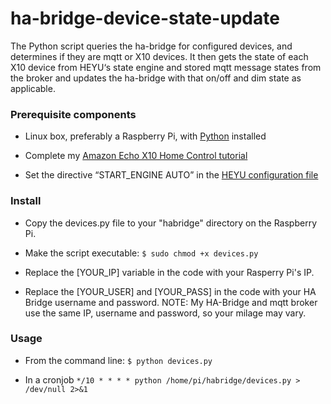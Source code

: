 # ha-bridge-device-state-update
The Python script queries the ha-bridge for configured devices, and determines if they are mqtt or X10 devices. It then gets the state of each X10 device from HEYU‘s state engine and stored mqtt message states from the broker and updates the ha-bridge with that on/off and dim state as applicable.

<h3>Prerequisite components</h3>

* Linux box, preferably a Raspberry Pi, with <a href="https://www.python.org/">Python</a> installed

* Complete my <a href="http://coreyswrite.com/tips-tricks/amazon-echo-x10-home-control-updated/">Amazon Echo X10 Home Control tutorial</a>

* Set the directive “START_ENGINE AUTO” in the <a href="https://github.com/audiofreak9/HEYU-config-file-example/blob/master/x10config#L241">HEYU configuration file</a>

<h3>Install</h3>

* Copy the devices.py file to your "habridge" directory on the Raspberry Pi.

* Make the script executable: `$ sudo chmod +x devices.py`

* Replace the [YOUR_IP] variable in the code with your Rasperry Pi's IP.

* Replace the [YOUR_USER] and [YOUR_PASS] in the code with your HA Bridge username and password.  NOTE: My HA-Bridge and mqtt broker use the same IP, username and password, so your milage may vary.

<h3>Usage</h3>

* From the command line: `$ python devices.py`

* In a cronjob `*/10 * * * * python /home/pi/habridge/devices.py > /dev/null 2>&1`
